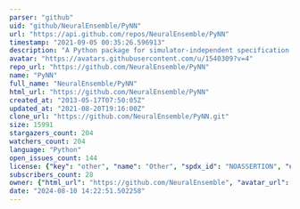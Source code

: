 ```yaml
---
parser: "github"
uid: "github/NeuralEnsemble/PyNN"
url: "https://api.github.com/repos/NeuralEnsemble/PyNN"
timestamp: "2021-09-05 00:35:26.596913"
description: "A Python package for simulator-independent specification of neuronal network models."
avatar: "https://avatars.githubusercontent.com/u/1540309?v=4"
repo_url: "https://github.com/NeuralEnsemble/PyNN"
name: "PyNN"
full_name: "NeuralEnsemble/PyNN"
html_url: "https://github.com/NeuralEnsemble/PyNN"
created_at: "2013-05-17T07:50:05Z"
updated_at: "2021-08-20T19:16:00Z"
clone_url: "https://github.com/NeuralEnsemble/PyNN.git"
size: 15991
stargazers_count: 204
watchers_count: 204
language: "Python"
open_issues_count: 144
license: {"key": "other", "name": "Other", "spdx_id": "NOASSERTION", "url": null, "node_id": "MDc6TGljZW5zZTA="}
subscribers_count: 28
owner: {"html_url": "https://github.com/NeuralEnsemble", "avatar_url": "https://avatars.githubusercontent.com/u/1540309?v=4", "login": "NeuralEnsemble", "type": "Organization"}
date: "2024-08-10 14:22:51.502258"
---
```

